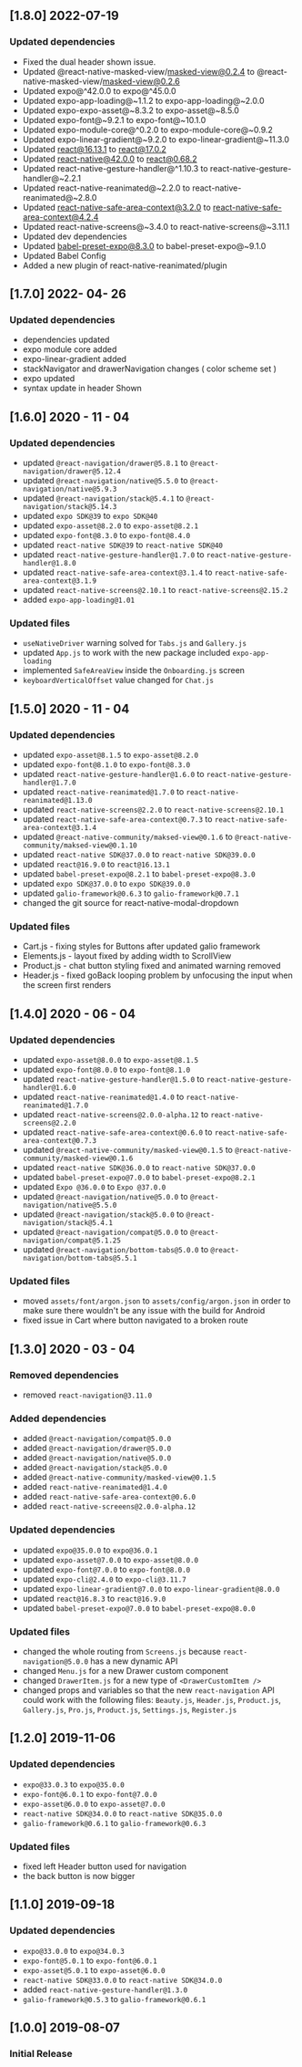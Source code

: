 ## [1.8.0] 2022-07-19

### Updated dependencies

- Fixed the dual header shown issue.
- Updated @react-native-masked-view/masked-view@0.2.4 to @react-native-masked-view/masked-view@0.2.6
- Updated expo@^42.0.0 to expo@^45.0.0
- Updated expo-app-loading@~1.1.2 to expo-app-loading@~2.0.0
- Updated expo-expo-asset@~8.3.2 to expo-asset@~8.5.0
- Updated expo-font@~9.2.1 to expo-font@~10.1.0
- Updated expo-module-core@^0.2.0 to expo-module-core@~0.9.2
- Updated expo-linear-gradient@~9.2.0 to expo-linear-gradient@~11.3.0
- Updated react@16.13.1 to react@17.0.2
- Updated react-native@42.0.0 to react@0.68.2
- Updated react-native-gesture-handler@^1.10.3 to react-native-gesture-handler@~2.2.1
- Updated react-native-reanimated@~2.2.0 to react-native-reanimated@~2.8.0
- Updated react-native-safe-area-context@3.2.0 to react-native-safe-area-context@4.2.4
- Updated react-native-screens@~3.4.0 to react-native-screens@~3.11.1
- Updated dev dependencies
- Updated babel-preset-expo@8.3.0 to babel-preset-expo@~9.1.0
- Updated Babel Config
- Added a new plugin of react-native-reanimated/plugin

## [1.7.0] 2022- 04- 26

### Updated dependencies

- dependencies updated
- expo module core added
- expo-linear-gradient added
- stackNavigator and drawerNavigation changes ( color scheme set )
- expo updated
- syntax update in header Shown

## [1.6.0] 2020 - 11 - 04

### Updated dependencies

- updated `@react-navigation/drawer@5.8.1` to `@react-navigation/drawer@5.12.4`
- updated `@react-navigation/native@5.5.0` to `@react-navigation/native@5.9.3`
- updated `@react-navigation/stack@5.4.1` to `@react-navigation/stack@5.14.3`
- updated `expo SDK@39` to `expo SDK@40`
- updated `expo-asset@8.2.0` to `expo-asset@8.2.1`
- updated `expo-font@8.3.0` to `expo-font@8.4.0`
- updated `react-native SDK@39` to `react-native SDK@40`
- updated `react-native-gesture-handler@1.7.0` to `react-native-gesture-handler@1.8.0`
- updated `react-native-safe-area-context@3.1.4` to `react-native-safe-area-context@3.1.9`
- updated `react-native-screens@2.10.1` to `react-native-screens@2.15.2`
- added `expo-app-loading@1.01`

### Updated files

- `useNativeDriver` warning solved for `Tabs.js` and `Gallery.js`
- updated `App.js` to work with the new package included `expo-app-loading`
- implemented `SafeAreaView` inside the `Onboarding.js` screen
- `keyboardVerticalOffset` value changed for `Chat.js`

## [1.5.0] 2020 - 11 - 04

### Updated dependencies

- updated `expo-asset@8.1.5` to `expo-asset@8.2.0`
- updated `expo-font@8.1.0` to `expo-font@8.3.0`
- updated `react-native-gesture-handler@1.6.0` to `react-native-gesture-handler@1.7.0`
- updated `react-native-reanimated@1.7.0` to `react-native-reanimated@1.13.0`
- updated `react-native-screens@2.2.0` to `react-native-screens@2.10.1`
- updated `react-native-safe-area-context@0.7.3` to `react-native-safe-area-context@3.1.4`
- updated `@react-native-community/maksed-view@0.1.6` to `@react-native-community/maksed-view@0.1.10`
- updated `react-native SDK@37.0.0` to `react-native SDK@39.0.0`
- updated `react@16.9.0` to `react@16.13.1`
- updated `babel-preset-expo@8.2.1` to `babel-preset-expo@8.3.0`
- updated `expo SDK@37.0.0` to `expo SDK@39.0.0`
- updated `galio-framework@0.6.3` to `galio-framework@0.7.1`
- changed the git source for react-native-modal-dropdown

### Updated files

- Cart.js - fixing styles for Buttons after updated galio framework
- Elements.js - layout fixed by adding width to ScrollView
- Product.js - chat button styling fixed and animated warning removed
- Header.js - fixed goBack looping problem by unfocusing the input when the screen first renders

## [1.4.0] 2020 - 06 - 04

### Updated dependencies

- updated `expo-asset@8.0.0` to `expo-asset@8.1.5`
- updated `expo-font@8.0.0` to `expo-font@8.1.0`
- updated `react-native-gesture-handler@1.5.0` to `react-native-gesture-handler@1.6.0`
- updated `react-native-reanimated@1.4.0` to `react-native-reanimated@1.7.0`
- updated `react-native-screens@2.0.0-alpha.12` to `react-native-screens@2.2.0`
- updated `react-native-safe-area-context@0.6.0` to `react-native-safe-area-context@0.7.3`
- updated `@react-native-community/masked-view@0.1.5` to `@react-native-community/masked-view@0.1.6`
- updated `react-native SDK@36.0.0` to `react-native SDK@37.0.0`
- updated `babel-preset-expo@7.0.0` to `babel-preset-expo@8.2.1`
- updated `Expo @36.0.0` to `Expo @37.0.0`
- updated `@react-navigation/native@5.0.0` to `@react-navigation/native@5.5.0`
- updated `@react-navigation/stack@5.0.0` to `@react-navigation/stack@5.4.1`
- updated `@react-navigation/compat@5.0.0` to `@react-navigation/compat@5.1.25`
- updated `@react-navigation/bottom-tabs@5.0.0` to `@react-navigation/bottom-tabs@5.5.1`

### Updated files

- moved `assets/font/argon.json` to `assets/config/argon.json` in order to make sure there wouldn't be any issue with the build for Android
- fixed issue in Cart where button navigated to a broken route

## [1.3.0] 2020 - 03 - 04

### Removed dependencies

- removed `react-navigation@3.11.0`

### Added dependencies

- added `@react-navigation/compat@5.0.0`
- added `@react-navigation/drawer@5.0.0`
- added `@react-navigation/native@5.0.0`
- added `@react-navigation/stack@5.0.0`
- added `@react-native-community/masked-view@0.1.5`
- added `react-native-reanimated@1.4.0`
- added `react-native-safe-area-context@0.6.0`
- added `react-native-screeens@2.0.0-alpha.12`

### Updated dependencies

- updated `expo@35.0.0` to `expo@36.0.1`
- updated `expo-asset@7.0.0` to `expo-asset@8.0.0`
- updated `expo-font@7.0.0` to `expo-font@8.0.0`
- updated `expo-cli@2.4.0` to `expo-cli@3.11.7`
- updated `expo-linear-gradient@7.0.0` to `expo-linear-gradient@8.0.0`
- updated `react@16.8.3` to `react@16.9.0`
- updated `babel-preset-expo@7.0.0` to `babel-preset-expo@8.0.0`

### Updated files

- changed the whole routing from `Screens.js` because `react-navigation@5.0.0` has a new dynamic API
- changed `Menu.js` for a new Drawer custom component
- changed `DrawerItem.js` for a new type of `<DrawerCustomItem />`
- changed props and variables so that the new `react-navigation` API could work with the following files: `Beauty.js`, `Header.js`, `Product.js`, `Gallery.js`, `Pro.js`, `Product.js`, `Settings.js`, `Register.js`

## [1.2.0] 2019-11-06

### Updated dependencies

- `expo@33.0.3` to `expo@35.0.0`
- `expo-font@6.0.1` to `expo-font@7.0.0`
- `expo-asset@6.0.0` to `expo-asset@7.0.0`
- `react-native SDK@34.0.0` to `react-native SDK@35.0.0`
- `galio-framework@0.6.1` to `galio-framework@0.6.3`

### Updated files

- fixed left Header button used for navigation
- the back button is now bigger

## [1.1.0] 2019-09-18

### Updated dependencies

- `expo@33.0.0` to `expo@34.0.3`
- `expo-font@5.0.1` to `expo-font@6.0.1`
- `expo-asset@5.0.1` to `expo-asset@6.0.0`
- `react-native SDK@33.0.0` to `react-native SDK@34.0.0`
- added `react-native-gesture-handler@1.3.0`
- `galio-framework@0.5.3` to `galio-framework@0.6.1`

## [1.0.0] 2019-08-07

### Initial Release
